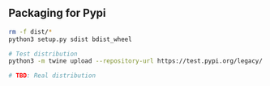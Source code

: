 ## Packaging for Pypi

```bash
rm -f dist/*
python3 setup.py sdist bdist_wheel

# Test distribution
python3 -m twine upload --repository-url https://test.pypi.org/legacy/ dist/*

# TBD: Real distribution
```
